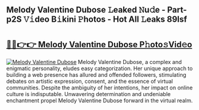 ## Melody Valentine Dubose 𝙻eaked 𝙽u𝚍e - Part-p2S 𝚅𝚒deo B𝚒kini 𝙿hotos - Hot All 𝙻eaks 89lsf

# <h2><a href="http://ld78svw.urlbe.top/?page=Melody+Valentine+Dubose">🔗🔗👉👉 Melody Valentine Dubose P𝚑oto𝚜Vid𝚎o</a></h2>

[![Melody Valentine Dubose](https://i.imgur.com/eBuTRDB.gif)](http://ld78svw.urlbe.top/?page=Melody+Valentine+Dubose)
Melody Valentine Dubose, a complex and enigmatic personality, eludes easy categorization. Her unique approach to building a web presence has allured and offended followers, stimulating debates on artistic expression, consent, and the essence of virtual communities. Despite the ambiguity of her intentions, her impact on online culture is indisputable. Unwavering determination and undeniable enchantment propel Melody Valentine Dubose forward in the virtual realm.
